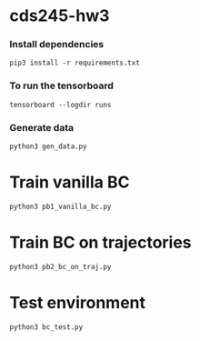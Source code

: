 # cds245-hw3

### Install dependencies

```
pip3 install -r requirements.txt
```

### To run the tensorboard
```
tensorboard --logdir runs
```

### Generate data
```
python3 gen_data.py
```

# Train vanilla BC
```
python3 pb1_vanilla_bc.py
```

# Train BC on trajectories
```
python3 pb2_bc_on_traj.py
```

# Test environment
```
python3 bc_test.py
```
